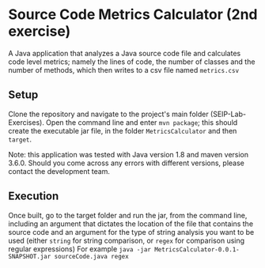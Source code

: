 # Source Code Metrics Calculator (2nd exercise) 

A Java application that analyzes a Java source code file and calculates code level metrics; namely the lines of code, the number of classes and the number of methods, which then writes to a csv file named `metrics.csv`

## Setup

Clone the repository and navigate to the project's main folder (SEIP-Lab-Exercises). Open the command line and enter `mvn package`; this should create the executable jar file, in the folder `MetricsCalculator` and then `target`.

Note: this application was tested with Java version 1.8 and maven version 3.6.0. Should you come across any errors with different versions, please contact the development team.

## Execution
Once built, go to the target folder and run the jar, from the command line, including an argument that dictates the location of the file that contains the source code and an argument for the type of string analysis you want to be used (either `string` for string comparison, or `regex` for comparison using regular expressions)
For example `java -jar MetricsCalculator-0.0.1-SNAPSHOT.jar sourceCode.java regex`
